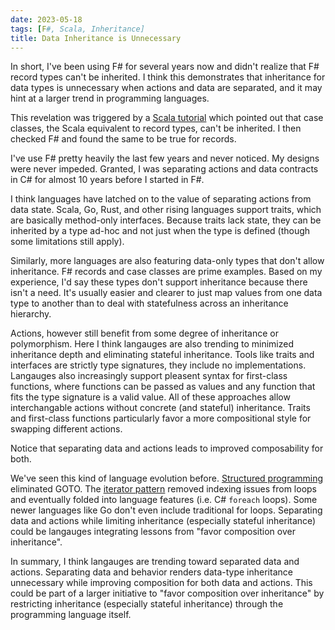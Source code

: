 ```yaml
---
date: 2023-05-18
tags: [F#, Scala, Inheritance]
title: Data Inheritance is Unnecessary
---
```


In short, I've been using F# for several years now and didn't realize that F# record types can't be inherited. 
I think this demonstrates that inheritance for data types is unnecessary when actions and data are separated, and it may hint at a larger trend in programming languages.
<!--more-->

This revelation was triggered by a [Scala tutorial](https://www.scala-exercises.org/scala_tutorial/classes_vs_case_classes)
which pointed out that case classes, the Scala equivalent to record types, can't be inherited. I then checked F# and found the 
same to be true for records.

I've use F# pretty heavily the last few years and never noticed. My designs were never impeded.
Granted, I was separating actions and data contracts in C# for almost 10 years before I started in F#.

I think languages have latched on to the value of separating actions from data state. Scala, Go, Rust, and other rising languages
support traits, which are basically method-only interfaces. Because traits lack state, they can be inherited by a type
ad-hoc and not just when the type is defined (though some limitations still apply).

Similarly, more languages are also featuring data-only types that don't allow inheritance.
F# records and case classes are prime examples. Based on my experience, I'd say these types don't support inheritance because there isn't a need. 
It's usually easier and clearer to just map values from one data type to another than to deal with statefulness across an inheritance hierarchy.

Actions, however still benefit from some degree of inheritance or polymorphism. Here I think langauges are also trending to minimized inheritance depth
and eliminating stateful inheritance. Tools like traits and interfaces are strictly type signatures, they include no implementations. 
Langauges also increasingly support pleasent syntax for first-class functions, where functions can be passed as values and any function that fits the type
signature is a valid value. All of these approaches allow interchangable actions without concrete (and stateful) inheritance. 
Traits and first-class functions particularly favor a more compositional style for swapping different actions.

Notice that separating data and actions leads to improved composability for both.

We've seen this kind of language evolution before. [Structured programming](https://en.wikipedia.org/wiki/Structured_programming) eliminated GOTO. The [iterator pattern](https://en.wikipedia.org/wiki/Iterator_pattern) removed indexing issues from loops and eventually folded into language features (i.e. C# `foreach` loops). Some newer languages like Go don't even include traditional for loops. Separating data and actions while limiting inheritance (especially stateful inheritance) could be langauges integrating lessons from "favor composition over inheritance".

In summary, I think langauges are trending toward separated data and actions. Separating data and behavior renders data-type inheritance unnecessary while improving composition for both data and actions. 
This could be part of a larger initiative to "favor composition over inheritance" by restricting inheritance (especially stateful inheritance) through the programming language itself.
